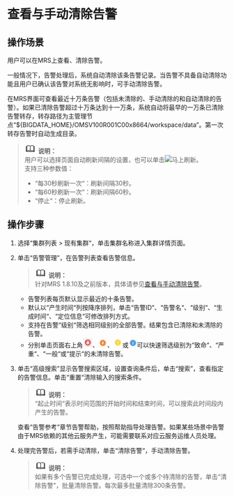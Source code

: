 # 查看与手动清除告警<a name="ZH-CN_TOPIC_0173397450"></a>

## 操作场景<a name="section36000642162238"></a>

用户可以在MRS上查看、清除告警。

一般情况下，告警处理后，系统自动清除该条告警记录。当告警不具备自动清除功能且用户已确认该告警对系统无影响时，可手动清除告警。

在MRS界面可查看最近十万条告警（包括未清除的、手动清除的和自动清除的告警）。如果已清除告警超过十万条达到十一万条，系统自动将最早的一万条已清除告警转存，转存路径为主管理节点“$\{BIGDATA\_HOME\}/OMSV100R001C00x8664/workspace/data”。第一次转存告警时自动生成目录。

>![](public_sys-resources/icon-note.gif) **说明：**   
>用户可以选择页面自动刷新间隔的设置，也可以单击![](figures/icon_mrs_fresh_R-1.png)马上刷新。  
>支持三种参数值：  
>-   “每30秒刷新一次“：刷新间隔30秒。  
>-   “每60秒刷新一次“：刷新间隔60秒。  
>-   “停止“：停止刷新。  

## 操作步骤<a name="section1141339162319"></a>

1.  选择“集群列表 \> 现有集群“，单击集群名称进入集群详情页面。
2.  单击“告警管理”，在告警列表查看告警信息。

    >![](public_sys-resources/icon-note.gif) **说明：**   
    >针对MRS 1.8.10及之前版本，具体请参见[查看与手动清除告警](查看与手动清除告警-1.md)。  

    -   告警列表每页默认显示最近的十条告警。
    -   默认以“产生时间“列按降序排列，单击“告警ID“、“告警名“、“级别“、“生成时间“、“定位信息“可修改排列方式。
    -   支持在告警“级别“筛选相同级别的全部告警。结果包含已清除和未清除的告警。
    -   分别单击页面右上角![](figures/icon_mrs_critical.jpg)、![](figures/icon_mrs_major.jpg)、![](figures/icon_mrs_minor.jpg)或![](figures/icon_mrs_waring.jpg)可以快速筛选级别为“致命“、“严重“、“一般“或“提示“的未清除告警。


1.  单击“高级搜索”显示告警搜索区域，设置查询条件后，单击“搜索”，查看指定的告警信息。单击“重置“清除输入的搜索条件。

    >![](public_sys-resources/icon-note.gif) **说明：**   
    >“起止时间“表示时间范围的开始时间和结束时间，可以搜索此时间段内产生的告警。  

    查看“告警参考“章节告警帮助，按照帮助指导处理告警。如果某些场景中告警由于MRS依赖的其他云服务产生，可能需要联系对应云服务运维人员处理。

2.  处理完告警后，若需手动清除，单击“清除告警“，手动清除告警。

    >![](public_sys-resources/icon-note.gif) **说明：**   
    >如果有多个告警已完成处理，可选中一个或多个待清除的告警，单击“清除告警”，批量清除告警。每次最多批量清除300条告警。  


